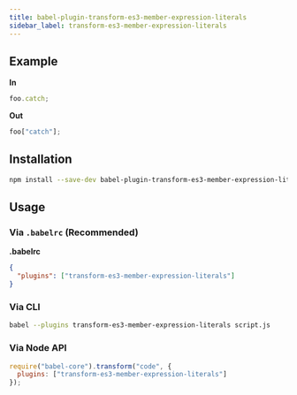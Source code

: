 ```yaml
---
title: babel-plugin-transform-es3-member-expression-literals
sidebar_label: transform-es3-member-expression-literals
---
```


## Example

**In**

```javascript
foo.catch;
```

**Out**

```javascript
foo["catch"];
```

## Installation

```sh
npm install --save-dev babel-plugin-transform-es3-member-expression-literals
```

## Usage

### Via `.babelrc` (Recommended)

**.babelrc**

```json
{
  "plugins": ["transform-es3-member-expression-literals"]
}
```

### Via CLI

```sh
babel --plugins transform-es3-member-expression-literals script.js
```

### Via Node API

```javascript
require("babel-core").transform("code", {
  plugins: ["transform-es3-member-expression-literals"]
});
```

